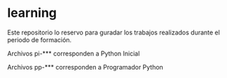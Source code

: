 # learning
Este repositorio lo reservo para guradar los trabajos realizados
durante el periodo de formación.

Archivos pi-***   corresponden a Python Inicial

Archivos pp-*** corresponden a Programador Python
